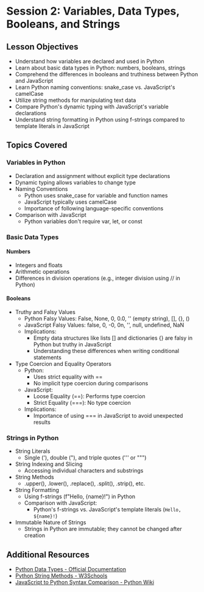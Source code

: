 # Session 2: Variables, Data Types, Booleans, and Strings

## Lesson Objectives

- Understand how variables are declared and used in Python
- Learn about basic data types in Python: numbers, booleans, strings
- Comprehend the differences in booleans and truthiness between Python and JavaScript
- Learn Python naming conventions: snake_case vs. JavaScript's camelCase
- Utilize string methods for manipulating text data
- Compare Python's dynamic typing with JavaScript's variable declarations
- Understand string formatting in Python using f-strings compared to template literals in JavaScript

## Topics Covered

### Variables in Python

- Declaration and assignment without explicit type declarations
- Dynamic typing allows variables to change type
- Naming Conventions
  - Python uses snake_case for variable and function names
  - JavaScript typically uses camelCase
  - Importance of following language-specific conventions
- Comparison with JavaScript
  - Python variables don't require var, let, or const

### Basic Data Types

#### Numbers

- Integers and floats
- Arithmetic operations
- Differences in division operations (e.g., integer division using // in Python)

#### Booleans

- Truthy and Falsy Values
  - Python Falsy Values: False, None, 0, 0.0, '' (empty string), [], {}, ()
  - JavaScript Falsy Values: false, 0, -0, 0n, '', null, undefined, NaN
  - Implications:
    - Empty data structures like lists [] and dictionaries {} are falsy in Python but truthy in JavaScript
    - Understanding these differences when writing conditional statements
- Type Coercion and Equality Operators
  - Python:
    - Uses strict equality with ==
    - No implicit type coercion during comparisons
  - JavaScript:
    - Loose Equality (==): Performs type coercion
    - Strict Equality (===): No type coercion
  - Implications:
    - Importance of using === in JavaScript to avoid unexpected results

### Strings in Python

- String Literals
  - Single ('), double ("), and triple quotes (''' or """)
- String Indexing and Slicing
  - Accessing individual characters and substrings
- String Methods
  - .upper(), .lower(), .replace(), .split(), .strip(), etc.
- String Formatting
  - Using f-strings (f"Hello, {name}!") in Python
  - Comparison with JavaScript:
    - Python's f-strings vs. JavaScript's template literals (`Hello, ${name}!`)
- Immutable Nature of Strings
  - Strings in Python are immutable; they cannot be changed after creation

## Additional Resources

- [Python Data Types - Official Documentation](https://docs.python.org/3/library/stdtypes.html)
- [Python String Methods - W3Schools](https://www.w3schools.com/python/python_ref_string.asp)
- [JavaScript to Python Syntax Comparison - Python Wiki](https://wiki.python.org/moin/JavascriptPython)

